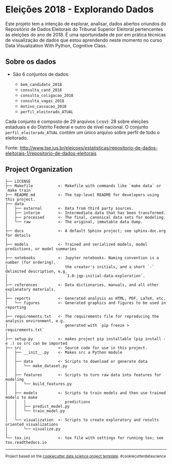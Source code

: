 Eleições 2018 - Explorando Dados
==============================

Este projeto tem a intenção de explorar, analisar, dados abertos oriundos do Repositório de Dados Eleitorais do Tribunal Superior Eleitoral pertencentes às eleições do ano de 2018. É uma oportunidade de por em prática técnicas de visualização de dados que estou aprendendo neste momento no curso Data Visualization With Python, Cognitive Class.

## Sobre os dados

- São 6 conjuntos de dados:

	- `bem_candidato_2018`
	- `consulta_cand_2018`
	- `consulta_coligacao_2018`
	- `consulta_vagas_2018`
	- `motivo_cassacao_2018`
	- `perfil_eleitorado_ATUAL`

Cada conjunto é composto de 29 arquivos (.csv): 28 sobre eleições estaduais e do Distrito Federal e outro de nível nacional. O conjunto `perfil_eleitorado_ATUAL` contém um único arquivo sobre perfil de todo o eleitorado.

Fonte: http://www.tse.jus.br/eleicoes/estatisticas/repositorio-de-dados-eleitorais-1/repositorio-de-dados-eleitorais

Project Organization
------------

    ├── LICENSE
    ├── Makefile           <- Makefile with commands like `make data` or `make train`
    ├── README.md          <- The top-level README for developers using this project.
    ├── data
    │   ├── external       <- Data from third party sources.
    │   ├── interim        <- Intermediate data that has been transformed.
    │   ├── processed      <- The final, canonical data sets for modeling.
    │   └── raw            <- The original, immutable data dump.
    │
    ├── docs               <- A default Sphinx project; see sphinx-doc.org for details
    │
    ├── models             <- Trained and serialized models, model predictions, or model summaries
    │
    ├── notebooks          <- Jupyter notebooks. Naming convention is a number (for ordering),
    │                         the creator's initials, and a short `-` delimited description, e.g.
    │                         `1.0-jqp-initial-data-exploration`.
    │
    ├── references         <- Data dictionaries, manuals, and all other explanatory materials.
    │
    ├── reports            <- Generated analysis as HTML, PDF, LaTeX, etc.
    │   └── figures        <- Generated graphics and figures to be used in reporting
    │
    ├── requirements.txt   <- The requirements file for reproducing the analysis environment, e.g.
    │                         generated with `pip freeze > requirements.txt`
    │
    ├── setup.py           <- makes project pip installable (pip install -e .) so src can be imported
    ├── src                <- Source code for use in this project.
    │   ├── __init__.py    <- Makes src a Python module
    │   │
    │   ├── data           <- Scripts to download or generate data
    │   │   └── make_dataset.py
    │   │
    │   ├── features       <- Scripts to turn raw data into features for modeling
    │   │   └── build_features.py
    │   │
    │   ├── models         <- Scripts to train models and then use trained models to make
    │   │   │                 predictions
    │   │   ├── predict_model.py
    │   │   └── train_model.py
    │   │
    │   └── visualization  <- Scripts to create exploratory and results oriented visualizations
    │       └── visualize.py
    │
    └── tox.ini            <- tox file with settings for running tox; see tox.readthedocs.io


--------

<p><small>Project based on the <a target="_blank" href="https://drivendata.github.io/cookiecutter-data-science/">cookiecutter data science project template</a>. #cookiecutterdatascience</small></p>
